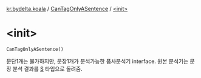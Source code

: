 [kr.bydelta.koala](../index.md) / [CanTagOnlyASentence](index.md) / [&lt;init&gt;](./-init-.md)

# &lt;init&gt;

`CanTagOnlyASentence()`

문단1개는 불가하지만, 문장1개가 분석가능한 품사분석기 interface. 원본 분석기는 문장 분석 결과를 [S](index.md#S) 타입으로 돌려줌.


